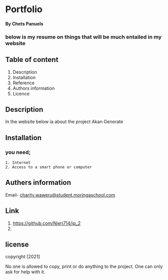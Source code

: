 # Portfolio

#### By Chets Panuels
 ### below is my resume on things that will be much entailed in my website

 ## Table of content

 1. Description
 2. Installation
 3. Reference
 4. Authors information
 5. Licence
## Description
In the website below ia about the project Akan Generate 

## Installation
 ### you need;
    1. Internet
    2. Access to a smart phone or computer

## Authers information
Email- charity.waweru@student.moringaschool.com

## Link 
1. https://github.com/Njeri714/ip_2
2. 

## license
copyright [2021]

No one is allowed to copy, print or do anything to the project.
One can only ask for help with it.
 